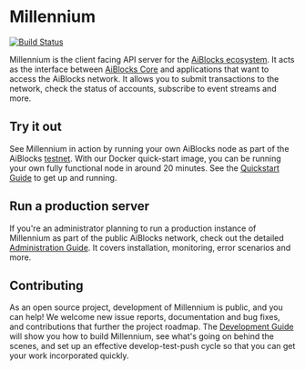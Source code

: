 # Millennium
[![Build Status](https://circleci.com/gh/aiblocks/go.svg?style=shield)](https://circleci.com/gh/aiblocks/go)

Millennium is the client facing API server for the [AiBlocks ecosystem](https://www.aiblocks.io/developers/guides/get-started/).  It acts as the interface between [AiBlocks Core](https://www.aiblocks.io/developers/aiblocks-core/software/admin.html) and applications that want to access the AiBlocks network. It allows you to submit transactions to the network, check the status of accounts, subscribe to event streams and more.

## Try it out
See Millennium in action by running your own AiBlocks node as part of the AiBlocks [testnet](https://www.aiblocks.io/developers/guides/concepts/test-net.html). With our Docker quick-start image, you can be running your own fully functional node in around 20 minutes. See the [Quickstart Guide](internal/docs/quickstart.md) to get up and running.

## Run a production server
If you're an administrator planning to run a production instance of Millennium as part of the public AiBlocks network, check out the detailed [Administration Guide](internal/docs/admin.md). It covers installation, monitoring, error scenarios and more.

## Contributing
As an open source project, development of Millennium is public, and you can help! We welcome new issue reports, documentation and bug fixes, and contributions that further the project roadmap. The [Development Guide](internal/docs/developing.md) will show you how to build Millennium, see what's going on behind the scenes, and set up an effective develop-test-push cycle so that you can get your work incorporated quickly.
